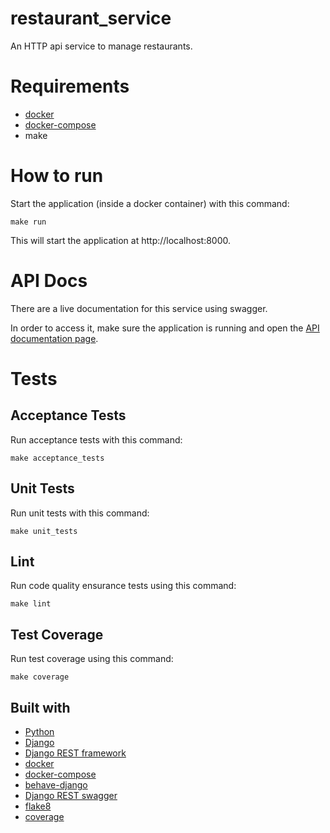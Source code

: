 # restaurant_service
An HTTP api service to manage restaurants.

# Requirements
* [docker](https://www.docker.com/)
* [docker-compose](https://docs.docker.com/compose/)
* make

# How to run
Start the application (inside a docker container) with this command:
```
make run
```

This will start the application at http://localhost:8000.

# API Docs
There are a live documentation for this service using swagger.

In order to access it, make sure the application is running and open the [API documentation page](http://localhost:8000).

# Tests

## Acceptance Tests
Run acceptance tests with this command:
```
make acceptance_tests
```

## Unit Tests
Run unit tests with this command:
```
make unit_tests
```

## Lint
Run code quality ensurance tests using this command:
```
make lint
```

## Test Coverage
Run test coverage using this command:
```
make coverage
```

## Built with
* [Python](https://www.python.org/)
* [Django](https://www.djangoproject.com/)
* [Django REST framework](http://www.django-rest-framework.org/)
* [docker](https://www.docker.com/)
* [docker-compose](https://docs.docker.com/compose/)
* [behave-django](https://behave-django.readthedocs.io/en/stable/)
* [Django REST swagger](https://django-rest-swagger.readthedocs.io/en/latest/)
* [flake8](http://flake8.pycqa.org/en/latest/)
* [coverage](https://coverage.readthedocs.io/en/coverage-4.5.1/)
